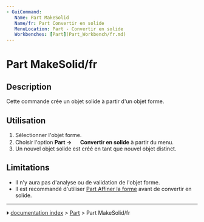 ```yaml
---
- GuiCommand:
   Name: Part MakeSolid
   Name/fr: Part Convertir en solid‏‎e
   MenuLocation: Part - Convertir en solide
   Workbenches: [Part](Part_Workbench/fr.md)
---
```


# Part MakeSolid/fr

## Description

Cette commande crée un objet solide à partir d\'un objet forme.

## Utilisation

1.  Sélectionner l\'objet forme.
2.  Choisir l\'option **Part → <img src="images/Part_MakeSolid.svg" width=16px> Convertir en solide** à partir du menu.
3.  Un nouvel objet solide est créé en tant que nouvel objet distinct.

## Limitations

-   Il n\'y aura pas d\'analyse ou de validation de l\'objet forme.
-   Il est recommandé d\'utiliser [Part Affiner la forme](Part_RefineShape/fr.md) avant de convertir en solide.



---
⏵ [documentation index](../README.md) > [Part](Part_Workbench.md) > Part MakeSolid/fr
